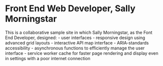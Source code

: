# Front End Web Developer, Sally Morningstar

This is a collaborative sample site in which Sally Morningstar, as the Font End Developer, designed:
	- user interfaces
	- responsive design using advanced grid layouts
	- interactive API map interface
	- ARIA-standards accessibility
	- asynchronous functions to efficiently manage the user interface
	- service worker cache for faster page rendering and display even in settings with a poor internet connection


